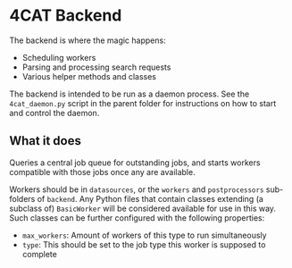 # 4CAT Backend

The backend is where the magic happens:

- Scheduling workers
- Parsing and processing search requests
- Various helper methods and classes

The backend is intended to be run as a daemon process. See the 
`4cat_daemon.py` script in the parent folder for instructions on how to start 
and control the daemon.

## What it does
Queries a central job queue for outstanding jobs, and starts workers compatible
with those jobs once any are available.

Workers should be in `datasources`, or the `workers` and `postprocessors` 
sub-folders of `backend`. Any Python files that contain classes extending (a 
subclass of) `BasicWorker` will be considered available for use in this way.
Such classes can be further configured with the following properties:

- `max_workers`: Amount of workers of this type to run simultaneously
- `type`: This should be set to the job type this worker is supposed to 
  complete
  